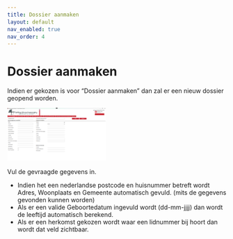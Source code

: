 ```yaml
---
title: Dossier aanmaken
layout: default
nav_enabled: true
nav_order: 4
---
```


# Dossier aanmaken
Indien er gekozen is voor “Dossier aanmaken” dan zal er een nieuw dossier geopend worden.

<p float="left">
  <a href="./images/OverledeneInvul.png" target="_blank">
    <img src="./images/OverledeneInvul.png" alt="Screenshot of the application" width="45%" />
  </a>
</p>

Vul de gevraagde gegevens in.
-	Indien het een nederlandse postcode en huisnummer betreft wordt Adres, Woonplaats en Gemeente automatisch gevuld. (mits de gegevens gevonden kunnen worden)
-	Als er een valide Geboortedatum ingevuld wordt (dd-mm-jjjj) dan wordt de leeftijd automatisch berekend.
-	Als er een herkomst gekozen wordt waar een lidnummer bij hoort dan wordt dat veld zichtbaar.
